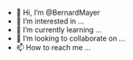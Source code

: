 - 👋 Hi, I’m @BernardMayer
- 👀 I’m interested in ...
- 🌱 I’m currently learning ...
- 💞️ I’m looking to collaborate on ...
- 📫 How to reach me ...

<!---
BernardMayer/BernardMayer is a ✨ special ✨ repository because its `README.md` (this file) appears on your GitHub profile.
You can click the Preview link to take a look at your changes.
--->
